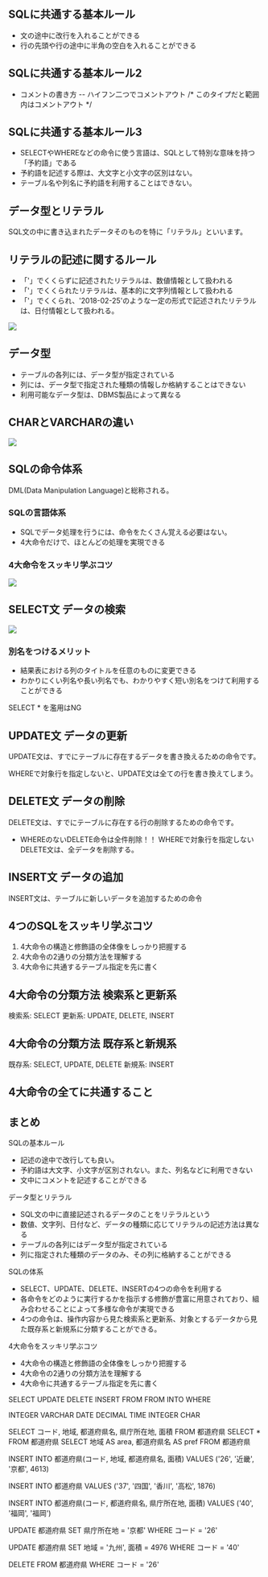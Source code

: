 ## SQLに共通する基本ルール
* 文の途中に改行を入れることができる
* 行の先頭や行の途中に半角の空白を入れることができる

## SQLに共通する基本ルール2
* コメントの書き方
-- ハイフン二つでコメントアウト
/*
  このタイプだと範囲内はコメントアウト
*/

## SQLに共通する基本ルール3
* SELECTやWHEREなどの命令に使う言語は、SQLとして特別な意味を持つ「予約語」である
* 予約語を記述する際は、大文字と小文字の区別はない。
* テーブル名や列名に予約語を利用することはできない。

## データ型とリテラル
SQL文の中に書き込まれたデータそのものを特に「リテラル」といいます。

## リテラルの記述に関するルール
* 「'」でくくらずに記述されたリテラルは、数値情報として扱われる
* 「'」でくくられたリテラルは、基本的に文字列情報として扱われる
* 「'」でくくられ、'2018-02-25'のような一定の形式で記述されたリテラルは、日付情報として扱われる。

<img src="./Image/dataType.png">

## データ型
* テーブルの各列には、データ型が指定されている
* 列には、データ型で指定された種類の情報しか格納することはできない
* 利用可能なデータ型は、DBMS製品によって異なる

## CHARとVARCHARの違い

<img src="./Image/char-and-varchar.png">

## SQLの命令体系
DML(Data Manipulation Language)と総称される。

### SQLの言語体系
* SQLでデータ処理を行うには、命令をたくさん覚える必要はない。
* 4大命令だけで、ほとんどの処理を実現できる

### 4大命令をスッキリ学ぶコツ
<img src="./Image/sql.png">

## SELECT文 データの検索
<img src="./Image/select文の基本構文.png">

### 別名をつけるメリット
* 結果表における列のタイトルを任意のものに変更できる
* わかりにくい列名や長い列名でも、わかりやすく短い別名をつけて利用することができる

SELECT *
を濫用はNG

## UPDATE文 データの更新
UPDATE文は、すでにテーブルに存在するデータを書き換えるための命令です。

WHEREで対象行を指定しないと、UPDATE文は全ての行を書き換えてしまう。

## DELETE文 データの削除
DELETE文は、すでにテーブルに存在する行の削除するための命令です。

* WHEREのないDELETE命令は全件削除！！
WHEREで対象行を指定しないDELETE文は、全データを削除する。

## INSERT文 データの追加
INSERT文は、テーブルに新しいデータを追加するための命令

## 4つのSQLをスッキリ学ぶコツ
1. 4大命令の構造と修飾語の全体像をしっかり把握する
2. 4大命令の2通りの分類方法を理解する
3. 4大命令に共通するテーブル指定を先に書く

## 4大命令の分類方法 検索系と更新系
検索系: SELECT
更新系: UPDATE, DELETE, INSERT

## 4大命令の分類方法 既存系と新規系
既存系: SELECT, UPDATE, DELETE
新規系: INSERT

## 4大命令の全てに共通すること

## まとめ
SQLの基本ルール
* 記述の途中で改行しても良い。
* 予約語は大文字、小文字が区別されない。また、列名などに利用できない
* 文中にコメントを記述することができる

データ型とリテラル
* SQL文の中に直接記述されるデータのことをリテラルという
* 数値、文字列、日付など、データの種類に応じてリテラルの記述方法は異なる
* テーブルの各列にはデータ型が指定されている
* 列に指定された種類のデータのみ、その列に格納することができる

SQLの体系
* SELECT、UPDATE、DELETE、INSERTの4つの命令を利用する
* 各命令をどのように実行するかを指示する修飾が豊富に用意されており、組み合わせることによって多様な命令が実現できる
* 4つの命令は、操作内容から見た検索系と更新系、対象とするデータから見た既存系と新規系に分類することができる。

4大命令をスッキリ学ぶコツ
* 4大命令の構造と修飾語の全体像をしっかり把握する
* 4大命令の2通りの分類方法を理解する
* 4大命令に共通するテーブル指定を先に書く

SELECT
UPDATE
DELETE
INSERT
FROM
FROM
INTO
WHERE

INTEGER
VARCHAR
DATE
DECIMAL
TIME
INTEGER
CHAR

SELECT コード, 地域, 都道府県名, 県庁所在地, 面積
FROM 都道府県
SELECT * FROM 都道府県
SELECT 地域 AS area, 都道府県名 AS pref FROM 都道府県

INSERT INTO 都道府県(コード, 地域, 都道府県名, 面積)
VALUES ('26', '近畿', '京都', 4613)

INSERT INTO 都道府県
VALUES ('37', '四国', '香川', '高松', 1876)

INSERT INTO 都道府県(コード, 都道府県名, 県庁所在地, 面積)
VALUES ('40', '福岡', '福岡')

UPDATE 都道府県 SET 県庁所在地 = '京都'
WHERE コード = '26'

UPDATE 都道府県
SET 地域 = '九州', 面積 = 4976
WHERE コード = '40'

DELETE FROM 都道府県 WHERE コード = '26'